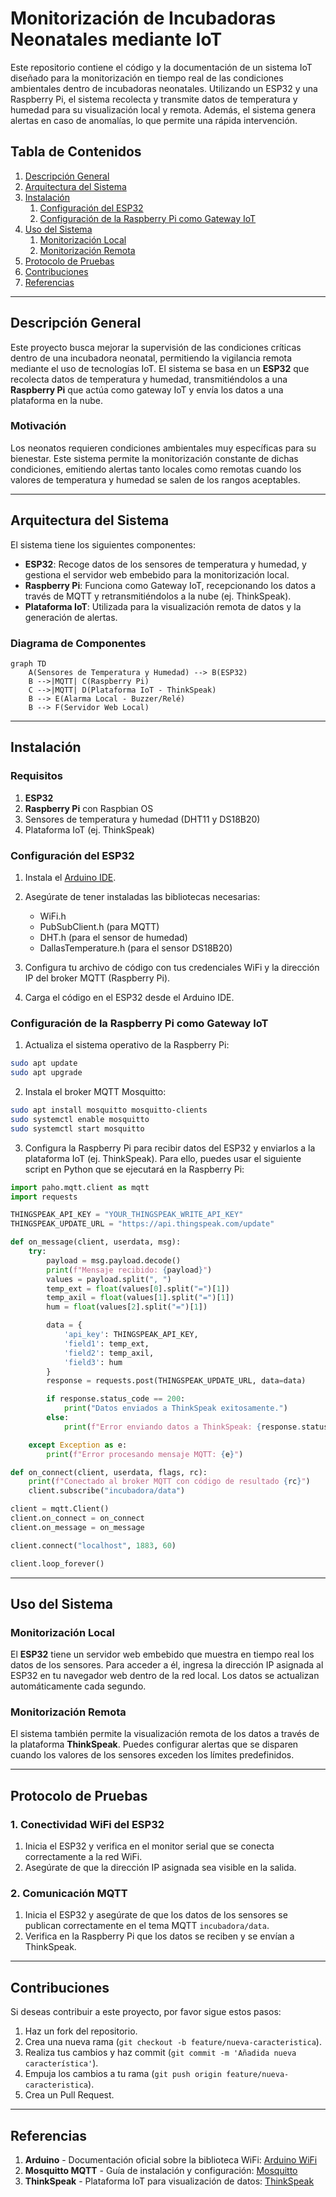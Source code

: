# Monitorización de Incubadoras Neonatales mediante IoT

Este repositorio contiene el código y la documentación de un sistema IoT diseñado para la monitorización en tiempo real de las condiciones ambientales dentro de incubadoras neonatales. Utilizando un ESP32 y una Raspberry Pi, el sistema recolecta y transmite datos de temperatura y humedad para su visualización local y remota. Además, el sistema genera alertas en caso de anomalías, lo que permite una rápida intervención.

## Tabla de Contenidos
1. [Descripción General](#descripción-general)
2. [Arquitectura del Sistema](#arquitectura-del-sistema)
3. [Instalación](#instalación)
   1. [Configuración del ESP32](#configuración-del-esp32)
   2. [Configuración de la Raspberry Pi como Gateway IoT](#configuración-de-la-raspberry-pi-como-gateway-iot)
4. [Uso del Sistema](#uso-del-sistema)
   1. [Monitorización Local](#monitorización-local)
   2. [Monitorización Remota](#monitorización-remota)
5. [Protocolo de Pruebas](#protocolo-de-pruebas)
6. [Contribuciones](#contribuciones)
7. [Referencias](#referencias)

---

## Descripción General

Este proyecto busca mejorar la supervisión de las condiciones críticas dentro de una incubadora neonatal, permitiendo la vigilancia remota mediante el uso de tecnologías IoT. El sistema se basa en un **ESP32** que recolecta datos de temperatura y humedad, transmitiéndolos a una **Raspberry Pi** que actúa como gateway IoT y envía los datos a una plataforma en la nube.

### Motivación

Los neonatos requieren condiciones ambientales muy específicas para su bienestar. Este sistema permite la monitorización constante de dichas condiciones, emitiendo alertas tanto locales como remotas cuando los valores de temperatura y humedad se salen de los rangos aceptables.

---

## Arquitectura del Sistema

El sistema tiene los siguientes componentes:

- **ESP32**: Recoge datos de los sensores de temperatura y humedad, y gestiona el servidor web embebido para la monitorización local.
- **Raspberry Pi**: Funciona como Gateway IoT, recepcionando los datos a través de MQTT y retransmitiéndolos a la nube (ej. ThinkSpeak).
- **Plataforma IoT**: Utilizada para la visualización remota de datos y la generación de alertas.

### Diagrama de Componentes

```mermaid
graph TD
    A(Sensores de Temperatura y Humedad) --> B(ESP32)
    B -->|MQTT| C(Raspberry Pi)
    C -->|MQTT| D(Plataforma IoT - ThinkSpeak)
    B --> E(Alarma Local - Buzzer/Relé)
    B --> F(Servidor Web Local)
```

---

## Instalación

### Requisitos

1. **ESP32**
2. **Raspberry Pi** con Raspbian OS
3. Sensores de temperatura y humedad (DHT11 y DS18B20)
4. Plataforma IoT (ej. ThinkSpeak)

### Configuración del ESP32

1. Instala el [Arduino IDE](https://www.arduino.cc/en/software).
2. Asegúrate de tener instaladas las bibliotecas necesarias:
   - WiFi.h
   - PubSubClient.h (para MQTT)
   - DHT.h (para el sensor de humedad)
   - DallasTemperature.h (para el sensor DS18B20)

3. Configura tu archivo de código con tus credenciales WiFi y la dirección IP del broker MQTT (Raspberry Pi).

4. Carga el código en el ESP32 desde el Arduino IDE.

### Configuración de la Raspberry Pi como Gateway IoT

1. Actualiza el sistema operativo de la Raspberry Pi:

```bash
sudo apt update
sudo apt upgrade
```

2. Instala el broker MQTT Mosquitto:

```bash
sudo apt install mosquitto mosquitto-clients
sudo systemctl enable mosquitto
sudo systemctl start mosquitto
```

3. Configura la Raspberry Pi para recibir datos del ESP32 y enviarlos a la plataforma IoT (ej. ThinkSpeak). Para ello, puedes usar el siguiente script en Python que se ejecutará en la Raspberry Pi:

```python
import paho.mqtt.client as mqtt
import requests

THINGSPEAK_API_KEY = "YOUR_THINGSPEAK_WRITE_API_KEY"
THINGSPEAK_UPDATE_URL = "https://api.thingspeak.com/update"

def on_message(client, userdata, msg):
    try:
        payload = msg.payload.decode()
        print(f"Mensaje recibido: {payload}")
        values = payload.split(", ")
        temp_ext = float(values[0].split("=")[1])
        temp_axil = float(values[1].split("=")[1])
        hum = float(values[2].split("=")[1])

        data = {
            'api_key': THINGSPEAK_API_KEY,
            'field1': temp_ext,
            'field2': temp_axil,
            'field3': hum
        }
        response = requests.post(THINGSPEAK_UPDATE_URL, data=data)

        if response.status_code == 200:
            print("Datos enviados a ThinkSpeak exitosamente.")
        else:
            print(f"Error enviando datos a ThinkSpeak: {response.status_code}")

    except Exception as e:
        print(f"Error procesando mensaje MQTT: {e}")

def on_connect(client, userdata, flags, rc):
    print(f"Conectado al broker MQTT con código de resultado {rc}")
    client.subscribe("incubadora/data")

client = mqtt.Client()
client.on_connect = on_connect
client.on_message = on_message

client.connect("localhost", 1883, 60)

client.loop_forever()
```

---

## Uso del Sistema

### Monitorización Local

El **ESP32** tiene un servidor web embebido que muestra en tiempo real los datos de los sensores. Para acceder a él, ingresa la dirección IP asignada al ESP32 en tu navegador web dentro de la red local. Los datos se actualizan automáticamente cada segundo.

### Monitorización Remota

El sistema también permite la visualización remota de los datos a través de la plataforma **ThinkSpeak**. Puedes configurar alertas que se disparen cuando los valores de los sensores exceden los límites predefinidos.

---

## Protocolo de Pruebas

### 1. Conectividad WiFi del ESP32

1. Inicia el ESP32 y verifica en el monitor serial que se conecta correctamente a la red WiFi.
2. Asegúrate de que la dirección IP asignada sea visible en la salida.

### 2. Comunicación MQTT

1. Inicia el ESP32 y asegúrate de que los datos de los sensores se publican correctamente en el tema MQTT `incubadora/data`.
2. Verifica en la Raspberry Pi que los datos se reciben y se envían a ThinkSpeak.

---

## Contribuciones

Si deseas contribuir a este proyecto, por favor sigue estos pasos:

1. Haz un fork del repositorio.
2. Crea una nueva rama (`git checkout -b feature/nueva-caracteristica`).
3. Realiza tus cambios y haz commit (`git commit -m 'Añadida nueva característica'`).
4. Empuja los cambios a tu rama (`git push origin feature/nueva-caracteristica`).
5. Crea un Pull Request.

---

## Referencias

1. **Arduino** - Documentación oficial sobre la biblioteca WiFi: [Arduino WiFi](https://www.arduino.cc/en/Reference/WiFi)
2. **Mosquitto MQTT** - Guía de instalación y configuración: [Mosquitto](https://mosquitto.org/)
3. **ThinkSpeak** - Plataforma IoT para visualización de datos: [ThinkSpeak](https://thingspeak.com/)
